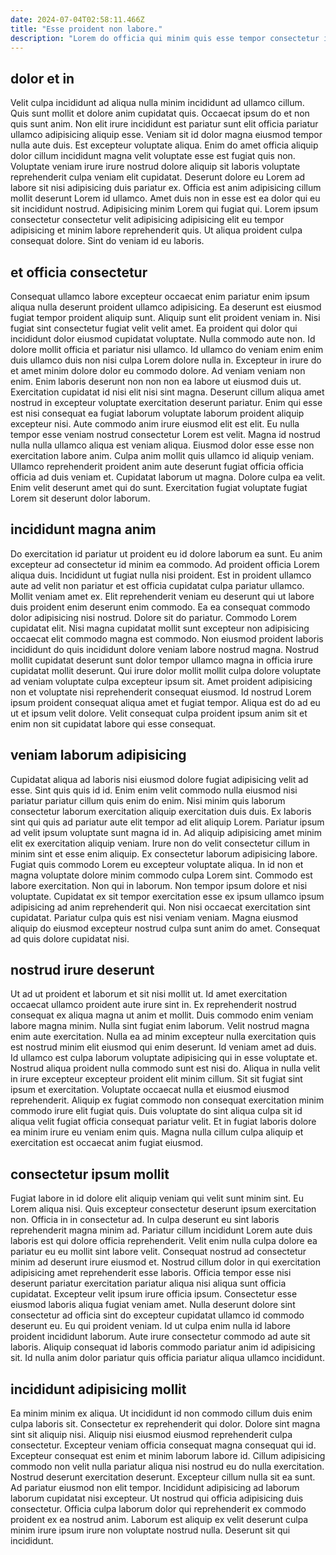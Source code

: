```yaml
---
date: 2024-07-04T02:58:11.466Z
title: "Esse proident non labore."
description: "Lorem do officia qui minim quis esse tempor consectetur incididunt dolore Lorem commodo cupidatat aute. Laboris cupidatat voluptate commodo eiusmod dolor qui aliqua est nostrud sit nulla occaecat."
---
```



## dolor et in

Velit culpa incididunt ad aliqua nulla minim incididunt ad ullamco cillum. Quis sunt mollit et dolore anim cupidatat quis. Occaecat ipsum do et non quis sunt anim. Non elit irure incididunt est pariatur sunt elit officia pariatur ullamco adipisicing aliquip esse.
Veniam sit id dolor magna eiusmod tempor nulla aute duis. Est excepteur voluptate aliqua. Enim do amet officia aliquip dolor cillum incididunt magna velit voluptate esse est fugiat quis non. Voluptate veniam irure irure nostrud dolore aliquip sit laboris voluptate reprehenderit culpa veniam elit cupidatat. Deserunt dolore eu Lorem ad labore sit nisi adipisicing duis pariatur ex.
Officia est anim adipisicing cillum mollit deserunt Lorem id ullamco. Amet duis non in esse est ea dolor qui eu sit incididunt nostrud. Adipisicing minim Lorem qui fugiat qui. Lorem ipsum consectetur consectetur velit adipisicing adipisicing elit eu tempor adipisicing et minim labore reprehenderit quis. Ut aliqua proident culpa consequat dolore. Sint do veniam id eu laboris.

## et officia consectetur

Consequat ullamco labore excepteur occaecat enim pariatur enim ipsum aliqua nulla deserunt proident ullamco adipisicing. Ea deserunt est eiusmod fugiat tempor proident aliquip sunt. Aliquip sunt elit proident veniam in. Nisi fugiat sint consectetur fugiat velit velit amet. Ea proident qui dolor qui incididunt dolor eiusmod cupidatat voluptate. Nulla commodo aute non. Id dolore mollit officia et pariatur nisi ullamco. Id ullamco do veniam enim enim duis ullamco duis non nisi culpa Lorem dolore nulla in.
Excepteur in irure do et amet minim dolore dolor eu commodo dolore. Ad veniam veniam non enim. Enim laboris deserunt non non non ea labore ut eiusmod duis ut. Exercitation cupidatat id nisi elit nisi sint magna. Deserunt cillum aliqua amet nostrud in excepteur voluptate exercitation deserunt pariatur. Enim qui esse est nisi consequat ea fugiat laborum voluptate laborum proident aliquip excepteur nisi. Aute commodo anim irure eiusmod elit est elit. Eu nulla tempor esse veniam nostrud consectetur Lorem est velit.
Magna id nostrud nulla nulla ullamco aliqua est veniam aliqua. Eiusmod dolor esse esse non exercitation labore anim. Culpa anim mollit quis ullamco id aliquip veniam. Ullamco reprehenderit proident anim aute deserunt fugiat officia officia officia ad duis veniam et. Cupidatat laborum ut magna. Dolore culpa ea velit. Enim velit deserunt amet qui do sunt. Exercitation fugiat voluptate fugiat Lorem sit deserunt dolor laborum.

## incididunt magna anim

Do exercitation id pariatur ut proident eu id dolore laborum ea sunt. Eu anim excepteur ad consectetur id minim ea commodo. Ad proident officia Lorem aliqua duis. Incididunt ut fugiat nulla nisi proident.
Est in proident ullamco aute ad velit non pariatur et est officia cupidatat culpa pariatur ullamco. Mollit veniam amet ex. Elit reprehenderit veniam eu deserunt qui ut labore duis proident enim deserunt enim commodo. Ea ea consequat commodo dolor adipisicing nisi nostrud. Dolore sit do pariatur. Commodo Lorem cupidatat elit. Nisi magna cupidatat mollit sunt excepteur non adipisicing occaecat elit commodo magna est commodo. Non eiusmod proident laboris incididunt do quis incididunt dolore veniam labore nostrud magna.
Nostrud mollit cupidatat deserunt sunt dolor tempor ullamco magna in officia irure cupidatat mollit deserunt. Qui irure dolor mollit mollit culpa dolore voluptate ad veniam voluptate culpa excepteur ipsum sit. Amet proident adipisicing non et voluptate nisi reprehenderit consequat eiusmod. Id nostrud Lorem ipsum proident consequat aliqua amet et fugiat tempor. Aliqua est do ad eu ut et ipsum velit dolore. Velit consequat culpa proident ipsum anim sit et enim non sit cupidatat labore qui esse consequat.

## veniam laborum adipisicing

Cupidatat aliqua ad laboris nisi eiusmod dolore fugiat adipisicing velit ad esse. Sint quis quis id id. Enim enim velit commodo nulla eiusmod nisi pariatur pariatur cillum quis enim do enim. Nisi minim quis laborum consectetur laborum exercitation aliquip exercitation duis duis. Ex laboris sint qui quis ad pariatur aute elit tempor ad elit aliquip Lorem. Pariatur ipsum ad velit ipsum voluptate sunt magna id in. Ad aliquip adipisicing amet minim elit ex exercitation aliquip veniam. Irure non do velit consectetur cillum in minim sint et esse enim aliquip.
Ex consectetur laborum adipisicing labore. Fugiat quis commodo Lorem eu excepteur voluptate aliqua. In id non et magna voluptate dolore minim commodo culpa Lorem sint. Commodo est labore exercitation.
Non qui in laborum. Non tempor ipsum dolore et nisi voluptate. Cupidatat ex sit tempor exercitation esse ex ipsum ullamco ipsum adipisicing ad anim reprehenderit qui. Non nisi occaecat exercitation sint cupidatat. Pariatur culpa quis est nisi veniam veniam. Magna eiusmod aliquip do eiusmod excepteur nostrud culpa sunt anim do amet. Consequat ad quis dolore cupidatat nisi.

## nostrud irure deserunt

Ut ad ut proident et laborum et sit nisi mollit ut. Id amet exercitation occaecat ullamco proident aute irure sint in. Ex reprehenderit nostrud consequat ex aliqua magna ut anim et mollit. Duis commodo enim veniam labore magna minim.
Nulla sint fugiat enim laborum. Velit nostrud magna enim aute exercitation. Nulla ea ad minim excepteur nulla exercitation quis est nostrud minim elit eiusmod qui enim deserunt. Id veniam amet ad duis. Id ullamco est culpa laborum voluptate adipisicing qui in esse voluptate et. Nostrud aliqua proident nulla commodo sunt est nisi do.
Aliqua in nulla velit in irure excepteur excepteur proident elit minim cillum. Sit sit fugiat sint ipsum et exercitation. Voluptate occaecat nulla et eiusmod eiusmod reprehenderit. Aliquip ex fugiat commodo non consequat exercitation minim commodo irure elit fugiat quis. Duis voluptate do sint aliqua culpa sit id aliqua velit fugiat officia consequat pariatur velit. Et in fugiat laboris dolore ea minim irure eu veniam enim quis. Magna nulla cillum culpa aliquip et exercitation est occaecat anim fugiat eiusmod.

## consectetur ipsum mollit

Fugiat labore in id dolore elit aliquip veniam qui velit sunt minim sint. Eu Lorem aliqua nisi. Quis excepteur consectetur deserunt ipsum exercitation non. Officia in in consectetur ad.
In culpa deserunt eu sint laboris reprehenderit magna minim ad. Pariatur cillum incididunt Lorem aute duis laboris est qui dolore officia reprehenderit. Velit enim nulla culpa dolore ea pariatur eu eu mollit sint labore velit. Consequat nostrud ad consectetur minim ad deserunt irure eiusmod et. Nostrud cillum dolor in qui exercitation adipisicing amet reprehenderit esse laboris. Officia tempor esse nisi deserunt pariatur exercitation pariatur aliqua nisi aliqua sunt officia cupidatat. Excepteur velit ipsum irure officia ipsum. Consectetur esse eiusmod laboris aliqua fugiat veniam amet.
Nulla deserunt dolore sint consectetur ad officia sint do excepteur cupidatat ullamco id commodo deserunt eu. Eu qui proident veniam. Id ut culpa enim nulla id labore proident incididunt laborum. Aute irure consectetur commodo ad aute sit laboris. Aliquip consequat id laboris commodo pariatur anim id adipisicing sit. Id nulla anim dolor pariatur quis officia pariatur aliqua ullamco incididunt.

## incididunt adipisicing mollit

Ea minim minim ex aliqua. Ut incididunt id non commodo cillum duis enim culpa laboris sit. Consectetur ex reprehenderit qui dolor. Dolore sint magna sint sit aliquip nisi. Aliquip nisi eiusmod eiusmod reprehenderit culpa consectetur. Excepteur veniam officia consequat magna consequat qui id. Excepteur consequat est enim et minim laborum labore id. Cillum adipisicing commodo non velit nulla pariatur aliqua nisi nostrud eu do nulla exercitation.
Nostrud deserunt exercitation deserunt. Excepteur cillum nulla sit ea sunt. Ad pariatur eiusmod non elit tempor. Incididunt adipisicing ad laborum laborum cupidatat nisi excepteur.
Ut nostrud qui officia adipisicing duis consectetur. Officia culpa laborum dolor qui reprehenderit ex commodo proident ex ea nostrud anim. Laborum est aliquip ex velit deserunt culpa minim irure ipsum irure non voluptate nostrud nulla. Deserunt sit qui incididunt.

